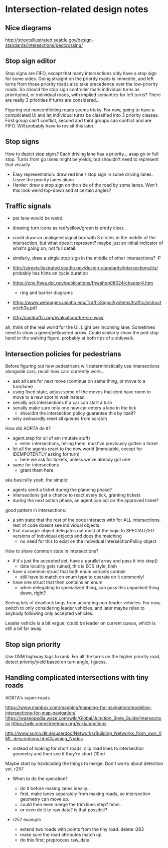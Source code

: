 # Intersection-related design notes

## Nice diagrams

http://streetsillustrated.seattle.gov/design-standards/intersections/pedcrossing/

## Stop sign editor

Stop signs are FIFO, except that many intersections only have a stop sign for
some sides. Going straight on the priority roads is immedite, and left turns
from those priority roads also take precedence over the low-priority roads. So
should the stop sign controller mark individual turns as priority/not, or
individual roads, with implied semantics for left turns? There are really 3
priorities if turns are considered...

Figuring out nonconflicting roads seems tricky. For now, going to have a
complicated UI and let individual turns be classified into 3 priority classes.
First group can't conflict, second and third groups can conflict and are FIFO.
Will probably have to revisit this later.

## Stop signs

How to depict stop signs? Each driving lane has a priority... asap go or full
stop. Turns from go lanes might be yields, but shouldn't need to represent that
visually.

- Easy representation: draw red line / stop sign in some driving lanes. Leave the priority lanes alone.
- Harder: draw a stop sign on the side of the road by some lanes. Won't this look weird top-down and at certain angles?

## Traffic signals

- per lane would be weird.
- drawing turn icons as red/yellow/green is pretty clear...
- could draw an unaligned signal box with 3 circles in the middle of the intersection, but what does it represent? maybe just an initial indicator of what's going on; not full detail.
- similarly, draw a single stop sign in the middle of other intersections? :P

- http://streetsillustrated.seattle.gov/design-standards/intersections/its/ probably has hints on cycle duration
- https://ops.fhwa.dot.gov/publications/fhwahop08024/chapter4.htm
	- ring and barrier diagrams
- https://www.webpages.uidaho.edu/TrafficSignalSystems/traffic/instructor/ch3a.pdf
- http://iamtraffic.org/evaluation/the-six-way/

ah, think of the real world for the UI. Light per incoming lane. Sometimes need
to show a green/yellow/red arrow. Could similarly show the ped stop hand or the
walking figure, probably at both tips of a sidewalk.

## Intersection policies for pedestrians ##

Before figuring out how pedestrians will deterministically use intersections alongside cars, recall how cars currently work...

- ask all cars for next move (continue on same thing, or move to a turn/lane)
- using fixed state, adjust some of the moves that dont have room to move to a new spot to wait instead
- serially ask intersections if a car can start a turn
- serially make sure only one new car enters a lane in the tick
	- shouldnt the intersection policy guarantee this by itself?
- very awkwardly reset all queues from scratch

How did AORTA do it?

- agent.step for all of em (mutate stuff)
	- enter intersections, telling them. must've previously gotten a ticket
- let all the agents react to the new world (immutable, except for IDEMPOTENTLY asking for turn)
	- here we ask for tickets, unless we've already got one
- same for intersections
	- grant them here

aka basically yeah, the simple:

- agents send a ticket during the planning phase?
- intersections get a chance to react every tick, granting tickets
- during the next action phase, an agent can act on the approved ticket?

good pattern in intersections:
- a sim state that the rest of the code interacts with for ALL intersections. rest of code doesnt see individual objects.
- that manager object delegates out most of the logic to SPECIALIZED versions of individual objects and does the matching
	- no need for this to exist on the individual IntersectionPolicy object

How to share common state in intersections?
- if it's just the accepted set, have a parallel array and pass it into step()
	- data locality gets ruined, this is ECS style, bleh
- have a common struct that both enum variants contain
	- still have to match on enum type to operate on it commonly!
- have one struct that then contains an enum
	- when delegating to specialized thing, can pass this unpacked thing down, right?

Seeing lots of deadlock bugs from accepting non-leader vehicles. For now,
switch to only considering leader vehicles, and later maybe relax to anybody
following only accepted vehicles.

Leader vehicle is a bit vague; could be leader on current queue, which is still a bit far away.

## Stop sign priority

Use OSM highway tags to rank. For all the turns on the higher priority road, detect priority/yield based on turn angle, I guess.

## Handling complicated intersections with tiny roads

AORTA's super-roads

https://www.mapbox.com/mapping/mapping-for-navigation/modeling-intersections-for-map-navigation/
https://wazeopedia.waze.com/wiki/Global/Junction_Style_Guide/Intersections
https://wiki.openstreetmap.org/wiki/Junctions

http://www.sumo.dlr.de/userdoc/Networks/Building_Networks_from_own_XML-descriptions.html#Joining_Nodes
- instead of looking for short roads, clip road lines to intersection geometry and then see if they're short (10m)

Maybe start by hardcoding the things to merge. Don't worry about detection yet. r257

- When to do the operation?
	- do it before making lanes ideally...
	- first, make lanes separately from making roads, so intersection geometry can move up.
	- could then even merge the trim lines step? hmm.
	- or even do it to raw data? is that possible?


- r257 example
	- extend two roads with points from the tiny road. delete i283
	- make sure the road attributes match up
	- do this first; preprocess raw_data.
